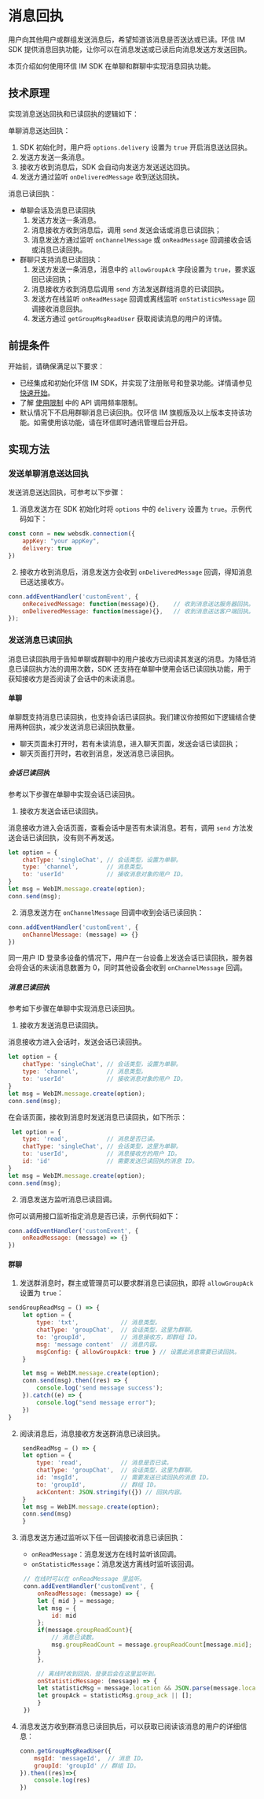 # 消息回执

<Toc />

用户向其他用户或群组发送消息后，希望知道该消息是否送达或已读。环信 IM SDK 提供消息回执功能，让你可以在消息发送或已读后向消息发送方发送回执。

本页介绍如何使用环信 IM SDK 在单聊和群聊中实现消息回执功能。

## 技术原理

实现消息送达回执和已读回执的逻辑如下：

单聊消息送达回执：

  1. SDK 初始化时，用户将 `options.delivery` 设置为 `true` 开启消息送达回执。
  2. 发送方发送一条消息。
  2. 接收方收到消息后，SDK 会自动向发送方发送送达回执。
  3. 发送方通过监听 `onDeliveredMessage` 收到送达回执。

消息已读回执：

- 单聊会话及消息已读回执
    1. 发送方发送一条消息。
    2. 消息接收方收到消息后，调用 `send` 发送会话或消息已读回执；
    3. 消息发送方通过监听 `onChannelMessage` 或 `onReadMessage` 回调接收会话或消息已读回执。
- 群聊只支持消息已读回执：
    1. 发送方发送一条消息，消息中的 `allowGroupAck` 字段设置为 `true`，要求返回已读回执；
    2. 消息接收方收到消息后调用 `send` 方法发送群组消息的已读回执。
    3. 发送方在线监听  `onReadMessage` 回调或离线监听 `onStatisticsMessage` 回调接收消息回执。
    4. 发送方通过 `getGroupMsgReadUser` 获取阅读消息的用户的详情。

## 前提条件

开始前，请确保满足以下要求：

- 已经集成和初始化环信 IM SDK，并实现了注册账号和登录功能。详情请参见 [快速开始](quickstart.html)。
- 了解 [使用限制](/product/limitation.html) 中的 API 调用频率限制。
- 默认情况下不启用群聊消息已读回执。仅环信 IM 旗舰版及以上版本支持该功能。如需使用该功能，请在环信即时通讯管理后台开启。

## 实现方法

### 发送单聊消息送达回执

发送消息送达回执，可参考以下步骤：

1. 消息发送方在 SDK 初始化时将 `options` 中的 `delivery` 设置为 `true`。示例代码如下：

```javascript
const conn = new websdk.connection({
    appKey: "your appKey",
    delivery: true
})
```

2. 接收方收到消息后，消息发送方会收到 `onDeliveredMessage` 回调，得知消息已送达接收方。

```javascript
conn.addEventHandler('customEvent', {
    onReceivedMessage: function(message){},    // 收到消息送达服务器回执。
    onDeliveredMessage: function(message){},   // 收到消息送达客户端回执。
});
```

### 发送消息已读回执

消息已读回执用于告知单聊或群聊中的用户接收方已阅读其发送的消息。为降低消息已读回执方法的调用次数，SDK 还支持在单聊中使用会话已读回执功能，用于获知接收方是否阅读了会话中的未读消息。

#### 单聊

单聊既支持消息已读回执，也支持会话已读回执。我们建议你按照如下逻辑结合使用两种回执，减少发送消息已读回执数量。

- 聊天页面未打开时，若有未读消息，进入聊天页面，发送会话已读回执；
- 聊天页面打开时，若收到消息，发送消息已读回执。

##### 会话已读回执

参考以下步骤在单聊中实现会话已读回执。

1. 接收方发送会话已读回执。

消息接收方进入会话页面，查看会话中是否有未读消息。若有，调用 `send` 方法发送会话已读回执，没有则不再发送。

```javascript
let option = {
    chatType: 'singleChat', // 会话类型，设置为单聊。
    type: 'channel',        // 消息类型。
    to: 'userId'            // 接收消息对象的用户 ID。
}
let msg = WebIM.message.create(option);
conn.send(msg);
```

2. 消息发送方在 `onChannelMessage` 回调中收到会话已读回执：

```javascript
conn.addEventHandler('customEvent', {
    onChannelMessage: (message) => {}
})
```

同一用户 ID 登录多设备的情况下，用户在一台设备上发送会话已读回执，服务器会将会话的未读消息数置为 0，同时其他设备会收到 `onChannelMessage` 回调。

##### 消息已读回执

参考如下步骤在单聊中实现消息已读回执。

1. 接收方发送消息已读回执。

消息接收方进入会话时，发送会话已读回执。

```javascript
let option = {
    chatType: 'singleChat', // 会话类型，设置为单聊。
    type: 'channel',        // 消息类型。
    to: 'userId'            // 接收消息对象的用户 ID。
}
let msg = WebIM.message.create(option);
conn.send(msg);
```

在会话页面，接收到消息时发送消息已读回执，如下所示：

```javascript
 let option = {
    type: 'read',           // 消息是否已读。
    chatType: 'singleChat', // 会话类型，这里为单聊。
    to: 'userId',           // 消息接收方的用户 ID。
    id: 'id'                // 需要发送已读回执的消息 ID。
}
let msg = WebIM.message.create(option);
conn.send(msg);
```

2. 消息发送方监听消息已读回调。

你可以调用接口监听指定消息是否已读，示例代码如下：

```javascript
conn.addEventHandler('customEvent', {
    onReadMessage: (message) => {}
})
```

#### 群聊

1. 发送群消息时，群主或管理员可以要求群消息已读回执，即将 `allowGroupAck` 设置为 `true`：

```javascript
sendGroupReadMsg = () => {
    let option = {
        type: 'txt',            // 消息类型。
        chatType: 'groupChat',  // 会话类型，这里为群聊。
        to: 'groupId',          // 消息接收方，即群组 ID。
        msg: 'message content'  // 消息内容。
        msgConfig: { allowGroupAck: true } // 设置此消息需要已读回执。
    }

    let msg = WebIM.message.create(option);
    conn.send(msg).then((res) => {
        console.log('send message success');
    }).catch((e) => {
        console.log("send message error");
    })
}
```

2. 阅读消息后，消息接收方发送群消息已读回执。

```javascript
    sendReadMsg = () => {
    let option = {
        type: 'read',           // 消息是否已读。
        chatType: 'groupChat',  // 会话类型，这里为群聊。
        id: 'msgId',            // 需要发送已读回执的消息 ID。
        to: 'groupId',          // 群组 ID。
        ackContent: JSON.stringify({}) // 回执内容。
    }  
    let msg = WebIM.message.create(option); 
    conn.send(msg)
    }
```

3. 消息发送方通过监听以下任一回调接收消息已读回执：
   - `onReadMessage`：消息发送方在线时监听该回调。
   - `onStatisticMessage`：消息发送方离线时监听该回调。
   ```javascript
    // 在线时可以在 onReadMessage 里监听。
    conn.addEventHandler('customEvent', {
        onReadMessage: (message) => {
        let { mid } = message;
        let msg = {
            id: mid
        };
        if(message.groupReadCount){
            // 消息已读数。
            msg.groupReadCount = message.groupReadCount[message.mid];
        }
        },

        // 离线时收到回执，登录后会在这里监听到。
        onStatisticMessage: (message) => {
        let statisticMsg = message.location && JSON.parse(message.location);
        let groupAck = statisticMsg.group_ack || [];
        }
    })
   ```
   
4. 消息发送方收到群消息已读回执后，可以获取已阅读该消息的用户的详细信息：

    ```javascript
    conn.getGroupMsgReadUser({
        msgId: 'messageId',  // 消息 ID。
        groupId: 'groupId' // 群组 ID。
    }).then((res)=>{
        console.log(res)
    })
    ```